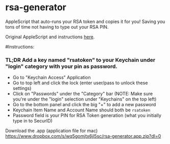 # rsa-generator
AppleScript that auto-runs your RSA token and copies it for you! Saving you tons of time not having to type out your RSA PIN.

Original AppleScript and instructions [here](http://marcovaltas.com/2012/10/09/scripting-token-retrieval-on-osx.html). 

#Instructions:

### TL;DR Add a key named "rsatoken" to your Keychain under "login" category with your pin as password.

* Go to "Keychain Access" Application
* Go to top left and click the lock (enter user/pass to unlock these settings)
* Click on "Passwords" under the "Category" bar (NOTE: Make sure you're under the "login" selection under "Keychains" on the top left)
* Go to the bottom panel and click the big "+" to add a new password
* Keychain Item Name and Account Name should both be `rsatoken`
* Password field is your PIN for RSA Token generation (what you initially type in to SecurID)

Download the .app (application file for mac)
https://www.dropbox.com/s/wq5gomjtx6jl5sc/rsa-generator.app.zip?dl=0
